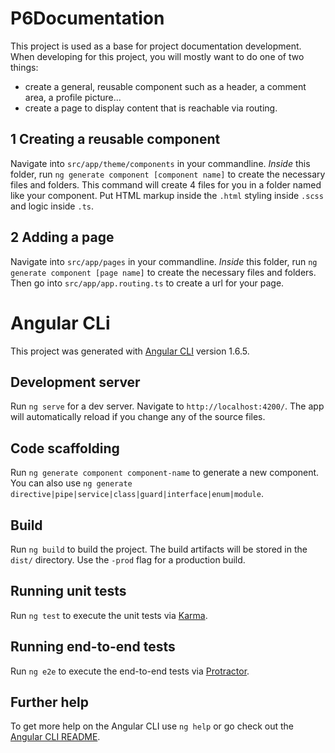 # P6Documentation

This project is used as a base for project documentation development. 
When developing for this project, you will mostly want to do one of two things:
* create a general, reusable component such as a header, a comment area, a profile picture...
* create a page to display content that is reachable via routing.

## 1 Creating a reusable component
Navigate into `src/app/theme/components` in your commandline. *Inside* this folder, run `ng generate component [component name]` to create the necessary files and folders. This command will create 4 files for you in a folder named like your component. Put HTML markup inside the `.html` styling inside `.scss` and logic inside `.ts`.

## 2 Adding a page
Navigate into `src/app/pages` in your commandline. *Inside* this folder, run `ng generate component [page name]` to create the necessary files and folders. Then go into `src/app/app.routing.ts` to create a url for your page.

# Angular CLi

This project was generated with [Angular CLI](https://github.com/angular/angular-cli) version 1.6.5.

## Development server

Run `ng serve` for a dev server. Navigate to `http://localhost:4200/`. The app will automatically reload if you change any of the source files.

## Code scaffolding

Run `ng generate component component-name` to generate a new component. You can also use `ng generate directive|pipe|service|class|guard|interface|enum|module`.

## Build

Run `ng build` to build the project. The build artifacts will be stored in the `dist/` directory. Use the `-prod` flag for a production build.

## Running unit tests

Run `ng test` to execute the unit tests via [Karma](https://karma-runner.github.io).

## Running end-to-end tests

Run `ng e2e` to execute the end-to-end tests via [Protractor](http://www.protractortest.org/).

## Further help

To get more help on the Angular CLI use `ng help` or go check out the [Angular CLI README](https://github.com/angular/angular-cli/blob/master/README.md).
